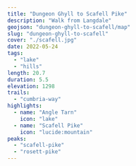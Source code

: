 ```yaml
---
title: "Dungeon Ghyll to Scafell Pike"
description: "Walk from Langdale"
geojson: "dungeon-ghyll-to-scafell/map"
slug: "dungeon-ghyll-to-scafell"
cover: "./scafell.jpg"
date: 2022-05-24
tags:
  - "lake"
  - "hills"
length: 20.7
duration: 5.5
elevation: 1298
trails:
  - "cumbria-way"
highlights:
  - name: "Angle Tarn"
    icon: "lake"
  - name: "Scafell Pike"
    icon: "lucide:mountain"
peaks:
  - "scafell-pike"
  - "rosett-pike"
---
```

